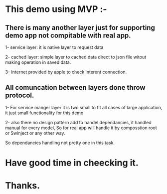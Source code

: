 # This demo using MVP :-

## There is many another layer just for supporting demo app not compitable with real app.

1- service layer: it is native layer to request data 

2- cached layer: simple layer to cached data direct to json file witout making operation in saved data.

3- Internet provided by apple to check interent connection.
## All comuncation between layers done throw protocol.


1- For service manger layer it is two small to fit all cases of large application, it just small functionality for this demo

2- also there no design pattern add to handel dependancies, it handled manual for every model, So for real app will handle it
by composstion root or Swinject or any other way.

So dependancies handling not pretty one in this task.


# Have good time in cheecking it.

# Thanks.
